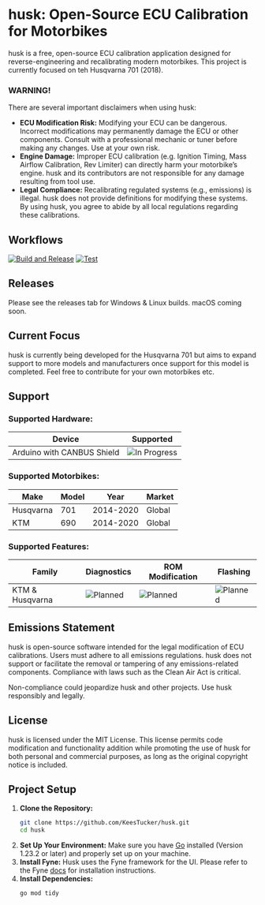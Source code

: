 ﻿# husk: Open-Source ECU Calibration for Motorbikes

husk is a free, open-source ECU calibration application designed for reverse-engineering and recalibrating modern motorbikes. This project is currently focused on teh Husqvarna 701 (2018).

### WARNING!

There are several important disclaimers when using husk:

- **ECU Modification Risk:** Modifying your ECU can be dangerous. Incorrect modifications may permanently damage the ECU or other components. Consult with a professional mechanic or tuner before making any changes. Use at your own risk.
- **Engine Damage:** Improper ECU calibration (e.g. Ignition Timing, Mass Airflow Calibration, Rev Limiter) can directly harm your motorbike’s engine. husk and its contributors are not responsible for any damage resulting from tool use.
- **Legal Compliance:** Recalibrating regulated systems (e.g., emissions) is illegal. husk does not provide definitions for modifying these systems. By using husk, you agree to abide by all local regulations regarding these calibrations.

## Workflows
[![Build and Release](https://github.com/KeesTucker/husk/actions/workflows/build-release.yml/badge.svg)](https://github.com/KeesTucker/husk/actions/workflows/build-release.yml)
[![Test](https://github.com/KeesTucker/husk/actions/workflows/test.yml/badge.svg)](https://github.com/KeesTucker/husk/actions/workflows/test.yml)

## Releases
Please see the releases tab for Windows & Linux builds. macOS coming soon.

## Current Focus

husk is currently being developed for the Husqvarna 701 but aims to expand support to more models and manufacturers once support for this model is completed. Feel free to contribute for your own motorbikes etc.

## Support
### Supported Hardware:
  | Device                     | Supported                                                                |
  |----------------------------|--------------------------------------------------------------------------|
  | Arduino with CANBUS Shield | ![In Progress](https://badgen.net/badge/color/In%20Progress/blue?label=) |

### Supported Motorbikes:
  | Make      | Model | Year      | Market |
  |-----------|-------|-----------|--------|
  | Husqvarna | 701   | 2014-2020 | Global |
  | KTM       | 690   | 2014-2020 | Global |

### Supported Features:
| Family          | Diagnostics                                                      | ROM Modification                                                 | Flashing                                                         |
|-----------------|------------------------------------------------------------------|------------------------------------------------------------------|------------------------------------------------------------------|
| KTM & Husqvarna | ![Planned](https://badgen.net/badge/color/Planned/purple?label=) | ![Planned](https://badgen.net/badge/color/Planned/purple?label=) | ![Planned](https://badgen.net/badge/color/Planned/purple?label=) |

## Emissions Statement

husk is open-source software intended for the legal modification of ECU calibrations. Users must adhere to all emissions regulations. husk does not support or facilitate the removal or tampering of any emissions-related components. Compliance with laws such as the Clean Air Act is critical.

Non-compliance could jeopardize husk and other projects. Use husk responsibly and legally.

## License

husk is licensed under the MIT License. This license permits code modification and functionality addition while promoting the use of husk for both personal and commercial purposes, as long as the original copyright notice is included.

## Project Setup
1. **Clone the Repository:**
   ```bash
   git clone https://github.com/KeesTucker/husk.git
   cd husk
   ```
2. **Set Up Your Environment:**
   Make sure you have [Go](https://golang.org/dl/) installed (Version 1.23.2 or later) and properly set up on your machine.
3. **Install Fyne:**
   Husk uses the Fyne framework for the UI. Please refer to the Fyne [docs](https://docs.fyne.io/started/) for installation instructions.
4. **Install Dependencies:**
   ```bash
   go mod tidy
   ```
